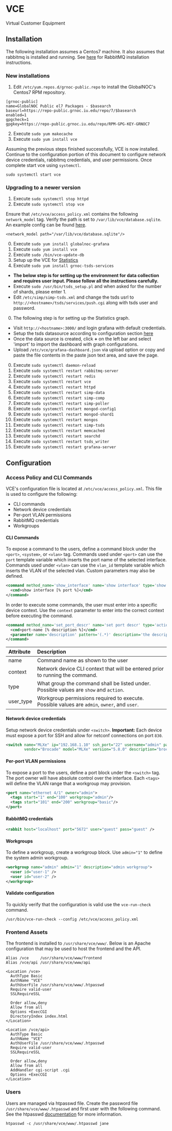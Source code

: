 # VCE
Virtual Customer Equipment

## Installation
The following installation assumes a Centos7 machine. It also assumes that rabbitmq is installed and running. See [here](https://www.rabbitmq.com/install-rpm.html) for RabbitMQ installation instructions.

### New installations

1. Edit `/etc/yum.repos.d/grnoc-public.repo` to install the GlobalNOC's Centos7 RPM repository.
```
[grnoc-public]
name=GlobalNOC Public el7 Packages - $basearch
baseurl=https://repo-public.grnoc.iu.edu/repo/7/$basearch
enabled=1
gpgcheck=1
gpgkey=https://repo-public.grnoc.iu.edu/repo/RPM-GPG-KEY-GRNOC7
```
2. Execute `sudo yum makecache`
3. Execute `sudo yum install vce`

Assuming the previous steps finished successfully, VCE is now installed. Continue to the configuration portion of this document to configure network device credentials, rabbitmq credentials, and user permissions. Once complete start vce using `systemctl`.

```
sudo systemctl start vce
```

### Upgrading to a newer version

1. Execute `sudo systemctl stop httpd`
0. Execute `sudo systemctl stop vce`

Ensure that `/etc/vce/access_policy.xml` contains the following
`network_model` tag. Verify the path is set to
`/var/lib/vce/database.sqlite`. An example config can be
found
[here](https://github.com/GlobalNOC/VCE/blob/master/etc/access_policy.xml#L3).

```
<network_model path="/var/lib/vce/database.sqlite"/>
```

0. Execute `sudo yum install globalnoc-grafana`
0. Execute `sudo yum install vce`
0. Execute `sudo /bin/vce-update-db`
0. Setup up the VCE for [Statistics](https://github.com/GlobalNOC/VCE/wiki/Statistics)
0. Execute `sudo yum install grnoc-tsds-services`
  * **The below step is for setting up the environment for data collection and requires user input. Please follow all the instructions carefully.** 
  * Execute `sudo /usr/bin/tsds_setup.pl` and when asked for the number of shards, please enter 1.
  * Edit `/etc/simp/simp-tsds.xml` and change the tsds usrl to `http://<hostname>/tsds/services/push.cgi` along with tsds user and password.
0. The following step is for setting up the Statistics graph.
* Visit `http://<hostname>:3000/` and login grafana with default credentials.
* Setup the tsds datasource according to configuration section [here](https://globalnoc.github.io/tsds-grafana/)
* Once the data source is created, click **+** on the left bar and select 'import' to import the dashboard with graph configurations.
* Upload `/etc/vce/grafana-dashboard.json` via upload option or copy and paste the file contents in the paste json text area, and save the page.
0. Execute `sudo systemctl daemon-reload`
0. Execute `sudo systemctl restart rabbitmq-server`
0. Execute `sudo systemctl restart redis`
0. Execute `sudo systemctl restart vce`
0. Execute `sudo systemctl restart httpd`
0. Execute `sudo systemctl restart simp-data`
0. Execute `sudo systemctl restart simp-comp`
0. Execute `sudo systemctl restart simp-poller`
0. Execute `sudo systemctl restart mongod-config1`
0. Execute `sudo systemctl restart mongod-shard1`
0. Execute `sudo systemctl restart mongos`
0. Execute `sudo systemctl restart simp-tsds`
0. Execute `sudo systemctl restart memcached`
0. Execute `sudo systemctl restart searchd`
0. Execute `sudo systemctl restart tsds_writer`
0. Execute `sudo systemctl restart grafana-server`

## Configuration

### Access Policy and CLI Commands

VCE's configuration file is located at `/etc/vce/access_policy.xml`. This file is used to configure the following:

* CLI commands
* Network device credentials
* Per-port VLAN permissions
* RabbitMQ credentials
* Workgroups

#### CLI Commands
To expose a command to the users, define a command block under the `<port>`, `<system>`, or `<vlan>` tag. Commands used under `<port>` can use the `port` template variable which inserts the port name of the selected interface. Commands used under `<vlan>` can use the `vlan_id` template variable which inserts the VLAN of the selected vlan. Custom parameters may also be defined.

```xml
<command method_name='show_interface' name='show interface' type='show' interaction='cli' description='show all interfaces'>
  <cmd>show interface [% port %]</cmd>
</command>
```

In order to execute some commands, the user must enter into a specific device context. Use the `context` parameter to enter into the correct context before executing the command.

```xml
<command method_name='set_port_descr' name='set port descr' type='action' context='interface [% port %]' input='descr' interaction='cli' configure='true' description='changes the description on a port'>
  <cmd>port-name [% description %]</cmd>
  <parameter name='description' pattern='(.*)' description='the description to set for the port' type='text' />
</command>
```

Attribute | Description
:-------- | :----------
name | Command name as shown to the user
context | Network device CLI context that will be entered prior to running the command.
type | What group the command shall be listed under. Possible values are `show` and `action`.
user_type | Workgroup permissions required to execute. Possible values are `admin`, `owner`, and `user`.

<command method_name='show_interface' name='show interface' type='show' interaction='cli' description='show all interfaces'>


#### Network device credentials
Setup network device credentials under `<switch>`. **Important:** Each device must expose a port for SSH and allow for netconf connections on port `830`.

```xml
<switch name="MLXe" ip="192.168.1.10" ssh_port="22" username="admin" password="admin"
        vendor="Brocade" model="MLXe" version="5.8.0" description="brocade">
```

#### Per-port VLAN permissions
To expose a port to the users, define a port block under the `<switch>` tag. The port owner will have absolute control over the interface. Each `<tags>` will define the VLAN range that a workgroup may provision.

```xml
<port name="ethernet 4/1" owner="admin">
  <tags start="1" end="100" workgroup="admin"/>
  <tags start="101" end="200" workgroup="basic"/>
</port>
```

#### RabbitMQ credentials
```xml
<rabbit host="localhost" port="5672" user="guest" pass="guest" />
```

#### Workgroups
To define a workgroup, create a workgroup block. Use `admin="1"` to define the system admin workgroup.

```xml
<workgroup name="admin" admin="1" description="admin workgroup">
  <user id="user-1" />
  <user id="user-2" />
</workgroup>
```

#### Validate configuration
To quickly verify that the configuration is valid use the `vce-run-check` command.

```
/usr/bin/vce-run-check --config /etc/vce/access_policy.xml
```

### Frontend Assets
The frontend is installed to `/usr/share/vce/www/`. Below is an Apache configuration that may be used to host the frontend and the API.

```
Alias /vce     /usr/share/vce/www/frontend
Alias /vce/api /usr/share/vce/www/api

<Location /vce>
  AuthType Basic
  AuthName "VCE"
  AuthUserFile /usr/share/vce/www/.htpasswd
  Require valid-user
  SSLRequireSSL

  Order allow,deny
  Allow from all
  Options +ExecCGI
  DirectoryIndex index.html
</Location>

<Location /vce/api>
  AuthType Basic
  AuthName "VCE"
  AuthUserFile /usr/share/vce/www/.htpasswd
  Require valid-user
  SSLRequireSSL

  Order allow,deny
  Allow from all
  AddHandler cgi-script .cgi
  Options +ExecCGI
</Location>
```

### Users
Users are managed via htpasswd file. Create the password file `/usr/share/vce/www/.htpasswd` and first user with the following command. See the htpasswd [documentation](https://httpd.apache.org/docs/current/programs/htpasswd.html) for more information.

```
htpasswd -c /usr/share/vce/www/.htpasswd jane
```

